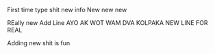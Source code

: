 First time type shit new info
New new new

REally new
Add Line
AYO AK WOT WAM DVA KOLPAKA
NEW LINE FOR REAL

Adding new shit is fun
